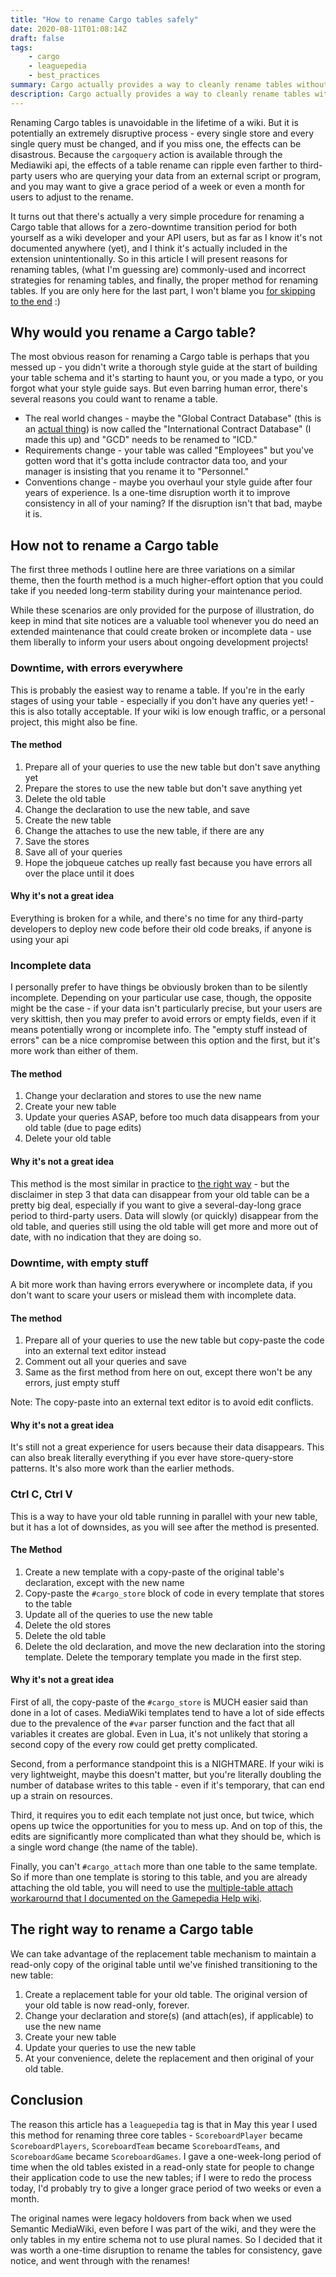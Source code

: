 ```yaml
---
title: "How to rename Cargo tables safely"
date: 2020-08-11T01:08:14Z
draft: false
tags:
    - cargo
    - leaguepedia
    - best_practices
summary: Cargo actually provides a way to cleanly rename tables without any "downtime," but it's not obvious or documented how to do this.
description: Cargo actually provides a way to cleanly rename tables without any "downtime," but it's not obvious or documented how to do this.
---
```

Renaming Cargo tables is unavoidable in the lifetime of a wiki. But it is potentially an extremely disruptive process - every single store and every single query must be changed, and if you miss one, the effects can be disastrous. Because the `cargoquery` action is available through the Mediawiki api, the effects of a table rename can ripple even farther to third-party users who are querying your data from an external script or program, and you may want to give a grace period of a week or even a month for users to adjust to the rename.

It turns out that there's actually a very simple procedure for renaming a Cargo table that allows for a zero-downtime transition period for both yourself as a wiki developer and your API users, but as far as I know it's not documented anywhere (yet), and I think it's actually included in the extension unintentionally. So in this article I will present reasons for renaming tables, (what I'm guessing are) commonly-used and incorrect strategies for renaming tables, and finally, the proper method for renaming tables. If you are only here for the last part, I won't blame you [for skipping to the end](#the-right-way-to-rename-a-cargo-table) :)

## Why would you rename a Cargo table?
The most obvious reason for renaming a Cargo table is perhaps that you messed up - you didn't write a thorough style guide at the start of building your table schema and it's starting to haunt you, or you made a typo, or you forgot what your style guide says. But even barring human error, there's several reasons you could want to rename a table.
* The real world changes - maybe the "Global Contract Database" (this is an [actual thing](https://lol.gamepedia.com/Archive:Global_Contract_Database)) is now called the "International Contract Database" (I made this up) and "GCD" needs to be renamed to "ICD." 
* Requirements change - your table was called "Employees" but you've gotten word that it's gotta include contractor data too, and your manager is insisting that you rename it to "Personnel."
* Conventions change - maybe you overhaul your style guide after four years of experience. Is a one-time disruption worth it to improve consistency in all of your naming? If the disruption isn't that bad, maybe it is.
  
## How not to rename a Cargo table
The first three methods I outline here are three variations on a similar theme, then the fourth method is a much higher-effort option that you could take if you needed long-term stability during your maintenance period.

While these scenarios are only provided for the purpose of illustration, do keep in mind that site notices are a valuable tool whenever you do need an extended maintenance that could create broken or incomplete data - use them liberally to inform your users about ongoing development projects!
### Downtime, with errors everywhere
This is probably the easiest way to rename a table. If you're in the early stages of using your table - especially if you don't have any queries yet! - this is also totally acceptable. If your wiki is low enough traffic, or a personal project, this might also be fine.
#### The method
1. Prepare all of your queries to use the new table but don't save anything yet
2. Prepare the stores to use the new table but don't save anything yet
3. Delete the old table
4. Change the declaration to use the new table, and save
5. Create the new table
6. Change the attaches to use the new table, if there are any
7. Save the stores
8. Save all of your queries
9. Hope the jobqueue catches up really fast because you have errors all over the place until it does

#### Why it's not a great idea
Everything is broken for a while, and there's no time for any third-party developers to deploy new code before their old code breaks, if anyone is using your api

### Incomplete data
I personally prefer to have things be obviously broken than to be silently incomplete. Depending on your particular use case, though, the opposite might be the case - if your data isn't particularly precise, but your users are very skittish, then you may prefer to avoid errors or empty fields, even if it means potentially wrong or incomplete info. The "empty stuff instead of errors" can be a nice compromise between this option and the first, but it's more work than either of them.
#### The method
1. Change your declaration and stores to use the new name
2. Create your new table
3. Update your queries ASAP, before too much data disappears from your old table (due to page edits)
4. Delete your old table
#### Why it's not a great idea
This method is the most similar in practice to [the right way](#the-right-way-to-rename-a-cargo-table) - but the disclaimer in step 3 that data can disappear from your old table can be a pretty big deal, especially if you want to give a several-day-long grace period to third-party users. Data will slowly (or quickly) disappear from the old table, and queries still using the old table will get more and more out of date, with no indication that they are doing so.

### Downtime, with empty stuff
A bit more work than having errors everywhere or incomplete data, if you don't want to scare your users or mislead them with incomplete data.
#### The method
1. Prepare all of your queries to use the new table but copy-paste the code into an external text editor instead
2. Comment out all your queries and save
3. Same as the first method from here on out, except there won't be any errors, just empty stuff

Note: The copy-paste into an external text editor is to avoid edit conflicts.
#### Why it's not a great idea
It's still not a great experience for users because their data disappears. This can also break literally everything if you ever have store-query-store patterns. It's also more work than the earlier methods.

### Ctrl C, Ctrl V
This is a way to have your old table running in parallel with your new table, but it has a lot of downsides, as you will see after the method is presented.
#### The Method
1. Create a new template with a copy-paste of the original table's declaration, except with the new name
2. Copy-paste the `#cargo_store` block of code in every template that stores to the table
3. Update all of the queries to use the new table
4. Delete the old stores
5. Delete the old table
6. Delete the old declaration, and move the new declaration into the storing template. Delete the temporary template you made in the first step.

#### Why it's not a great idea
First of all, the copy-paste of the `#cargo_store` is MUCH easier said than done in a lot of cases. MediaWiki templates tend to have a lot of side effects due to the prevalence of the `#var` parser function and the fact that all variables it creates are global. Even in Lua, it's not unlikely that storing a second copy of the every row could get pretty complicated.

Second, from a performance standpoint this is a NIGHTMARE. If your wiki is very lightweight, maybe this doesn't matter, but you're literally doubling the number of database writes to this table - even if it's temporary, that can end up a strain on resources.

Third, it requires you to edit each template not just once, but twice, which opens up twice the opportunities for you to mess up. And on top of this, the edits are significantly more complicated than what they should be, which is a single word change (the name of the table).

Finally, you can't `#cargo_attach` more than one table to the same template. So if more than one template is storing to this table, and you are already attaching the old table, you will need to use the [multiple-table attach workarournd that I documented on the Gamepedia Help wiki](https://help.gamepedia.com/Extension:Cargo/attaching_tables).

## The right way to rename a Cargo table
We can take advantage of the replacement table mechanism to maintain a read-only copy of the original table until we've finished transitioning to the new table:
1. Create a replacement table for your old table. The original version of your old table is now read-only, forever.
2. Change your declaration and store(s) (and attach(es), if applicable) to use the new name
3. Create your new table
4. Update your queries to use the new table
5. At your convenience, delete the replacement and then original of your old table.

## Conclusion
The reason this article has a `leaguepedia` tag is that in May this year I used this method for renaming three core tables - `ScoreboardPlayer` became `ScoreboardPlayers`, `ScoreboardTeam` became `ScoreboardTeams`, and `ScoreboardGame` became `ScoreboardGames`. I gave a one-week-long period of time when the old tables existed in a read-only state for people to change their application code to use the new tables; if I were to redo the process today, I'd probably try to give a longer grace period of two weeks or even a month.

The original names were legacy holdovers from back when we used Semantic MediaWiki, even before I was part of the wiki, and they were the only tables in my entire schema not to use plural names. So I decided that it was worth a one-time disruption to rename the tables for consistency, gave notice, and went through with the renames!